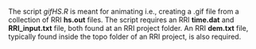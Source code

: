 The script *gifHS.R* is meant for animating i.e., creating a .gif file from a collection of RRI **hs.out** files. The script requires an RRI **time.dat** and **RRI_input.txt** file, both found at an RRI project folder. An RRI **dem.txt** file, typically found inside the topo folder of an RRI project, is also required.
